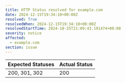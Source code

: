 ```yaml
---
title: HTTP Status resolved for example.com
date: 2024-12-15T19:34:10+00:00Z
resolved: True
resolvedWhen: 2024-12-15T19:34:10+00:00Z
resolvedStartTime: 2024-10-25T21:09:43.191474+00:00
severity: notice
affected:
  - example.com
section: issue
---
```


| Expected Statuses | Actual Status  |
|-------------------|----------------|
| 200, 301, 302 | 200 |
